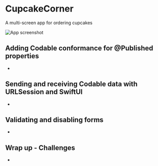 # CupcakeCorner
A multi-screen app for ordering cupcakes

![App screenshot](CupcakeCorner.png)


## Adding Codable conformance for @Published properties
- 

## Sending and receiving Codable data with URLSession and SwiftUI
- 

## Validating and disabling forms
- 

## Wrap up - Challenges
- 
